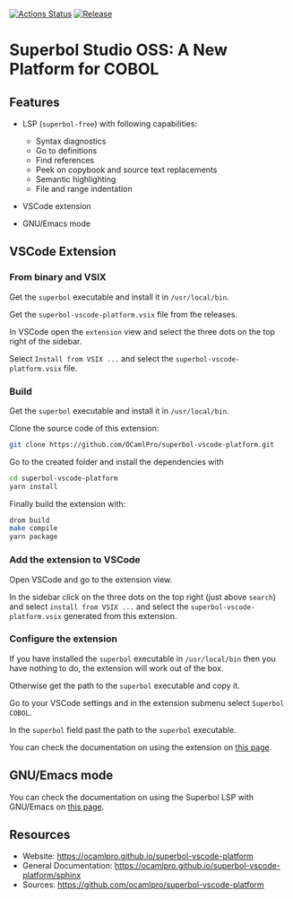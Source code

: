 [![Actions Status](https://github.com/ocamlpro/superbol-studio-oss/workflows/Main%20Workflow/badge.svg)](https://github.com/ocamlpro/superbol-studio-oss/actions)
[![Release](https://img.shields.io/github/release/ocamlpro/superbol-studio-oss.svg)](https://github.com/ocamlpro/superbol-studio-oss/releases)

# Superbol Studio OSS: A New Platform for COBOL

## Features

* LSP (`superbol-free`) with following capabilities:
    * Syntax diagnostics
    * Go to definitions
    * Find references
    * Peek on copybook and source text replacements
    * Semantic highlighting
    * File and range indentation

* VSCode extension

* GNU/Emacs mode

## VSCode Extension

### From binary and VSIX

Get the `superbol` executable and install it in `/usr/local/bin`.

Get the `superbol-vscode-platform.vsix` file from the releases.

In VSCode open the `extension` view and select the three dots on the top right of the sidebar.

Select `Install from VSIX ...` and select the `superbol-vscode-platform.vsix` file.

### Build

Get the `superbol` executable and install it in `/usr/local/bin`.

Clone the source code of this extension:
```bash
git clone https://github.com/OCamlPro/superbol-vscode-platform.git
```

Go to the created folder and install the dependencies with
```bash
cd superbol-vscode-platform
yarn install
```

Finally build the extension with:
```bash
drom build
make compile
yarn package
```

### Add the extension to VSCode

Open VSCode and go to the extension view.

In the sidebar click on the three dots on the top right (just above `search`) and select
`install from VSIX ...` and select the `superbol-vscode-platform.vsix` generated from
this extension.

### Configure the extension

If you have installed the `superbol` executable in `/usr/local/bin` then you have nothing to do,
the extension will work out of the box.

Otherwise get the path to the `superbol` executable and copy it.

Go to your VSCode settings and in the extension submenu select `Superbol COBOL`.

In the `superbol` field past the path to the `superbol` executable.

You can check the documentation on using the extension on [this page](https://ocamlpro.github.io/superbol-vscode-platform/sphinx).

## GNU/Emacs mode

You can check the documentation on using the Superbol LSP with GNU/Emacs on [this page](https://ocamlpro.github.io/superbol-vscode-platform/sphinx/emacs.html).

## Resources

* Website: https://ocamlpro.github.io/superbol-vscode-platform
* General Documentation: https://ocamlpro.github.io/superbol-vscode-platform/sphinx
* Sources: https://github.com/ocamlpro/superbol-vscode-platform


